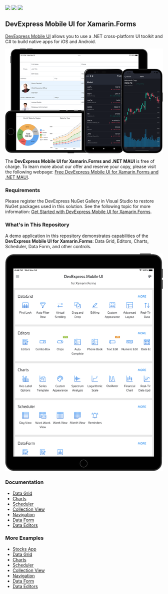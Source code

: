 <!-- default badges list -->
![](https://img.shields.io/endpoint?url=https://codecentral.devexpress.com/api/v1/VersionRange/228646956/21.1.3%2B)
[![](https://img.shields.io/badge/Open_in_DevExpress_Support_Center-FF7200?style=flat-square&logo=DevExpress&logoColor=white)](https://supportcenter.devexpress.com/ticket/details/T848259)
[![](https://img.shields.io/badge/📖_How_to_use_DevExpress_Examples-e9f6fc?style=flat-square)](https://docs.devexpress.com/GeneralInformation/403183)
<!-- default badges end -->
## DevExpress Mobile UI for Xamarin.Forms

[DevExpress Mobile UI](https://www.devexpress.com/xamarin/) allows you to use a .NET cross-platform UI toolkit and C# to build native apps for iOS and Android.

![DevExpress Mobile UI for Xamarin.Forms](./Images/xamarin.png)

The **DevExpress Mobile UI for Xamarin.Forms and .NET MAUI** is free of charge. To learn more about our offer and reserve your copy, please visit the following webpage: [Free DevExpress Mobile UI for Xamarin.Forms and .NET MAUI](https://www.devexpress.com/xamarin-free).

### Requirements

Please register the DevExpress NuGet Gallery in Visual Studio to restore NuGet packages used in this solution. See the following topic for more information: [Get Started with DevExpress Mobile UI for Xamarin.Forms](https://docs.devexpress.com/MobileControls/403540/xamarin-forms/get-started).

### What's in This Repository

A demo application in this repository demonstrates capabilities of the **DevExpress Mobile UI for Xamarin.Forms**: Data Grid, Editors, Charts, Scheduler, Data Form, and other controls.

![DevExpress Mobile UI for Xamarin.Forms](./Images/demo-center.png)

### Documentation

- [Data Grid](http://docs.devexpress.com/MobileControls/400543/xamarin-forms/data-grid/index)
- [Charts](http://docs.devexpress.com/MobileControls/400422/xamarin-forms/charts/index)
- [Scheduler](http://docs.devexpress.com/MobileControls/400676/xamarin-forms/scheduler/index)
- [Collection View](http://docs.devexpress.com/MobileControls/402074/xamarin-forms/collection-view/index)
- [Navigation](http://docs.devexpress.com/MobileControls/400544/xamarin-forms/navigation-controls/index)
- [Data Form](https://docs.devexpress.com/MobileControls/401732/xamarin-forms/data-form/index)
- [Data Editors](https://docs.devexpress.com/MobileControls/401613/xamarin-forms/editors/index)

### More Examples

* [Stocks App](https://github.com/DevExpress-Examples/xamarin-forms-stocks-app)
* [Data Grid](https://github.com/DevExpress-Examples/xamarin-forms-data-grid-examples)
* [Charts](https://github.com/DevExpress-Examples/xamarin-forms-chart-examples)
* [Scheduler](https://github.com/DevExpress-Examples/xamarin-forms-scheduler-examples)
* [Collection View](https://github.com/DevExpress-Examples/xamarin-forms-collection-view-examples)
* [Navigation](https://github.com/DevExpress-Examples/xamarin-forms-navigation-examples)
* [Data Form](https://github.com/DevExpress-Examples/xamarin-forms-data-form-examples)
* [Data Editors](https://github.com/DevExpress-Examples/xamarin-forms-editors-examples)